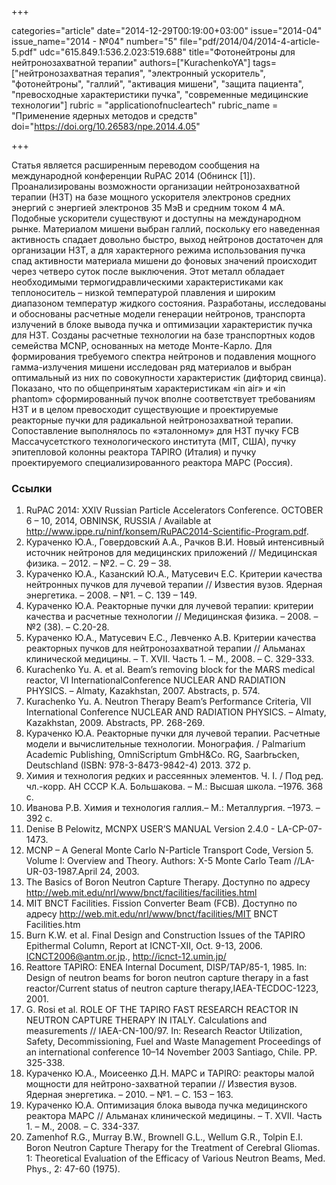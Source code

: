 +++

categories="article"
date="2014-12-29T00:19:00+03:00"
issue="2014-04"
issue_name="2014 - №04"
number="5"
file="pdf/2014/04/2014-4-article-5.pdf"
udc="615.849.1:536.2.023:519.688"
title="Фотонейтроны для нейтронозахватной терапии"
authors=["KurachenkoYA"]
tags=["нейтронозахватная терапия", "электронный ускоритель", "фотонейтроны", "галлий", "активация мишени", "защита пациента", "превосходные характеристики пучка", "современные медицинские технологии"]
rubric = "applicationofnucleartech"
rubric_name = "Применение ядерных методов и средств"
doi="https://doi.org/10.26583/npe.2014.4.05"

+++

Статья является расширенным переводом сообщения на международной конференции RuPAC 2014 (Обнинск [1]). Проанализированы возможности организации нейтронозахватной терапии (НЗТ) на базе мощного ускорителя электронов средних энергий с энергией электронов 35 МэВ и средним током 4 мА. Подобные ускорители существуют и доступны на международном рынке. Материалом мишени выбран галлий, поскольку его наведенная активность спадает довольно быстро, выход нейтронов достаточен для организации НЗТ, а для характерного режима использования пучка спад активности материала мишени до фоновых значений происходит через четверо суток после выключения. Этот металл обладает необходимыми термогидравлическими характеристиками как теплоноситель – низкой температурой плавления и широким диапазоном температур жидкого состояния. Разработаны, исследованы и обоснованы расчетные модели генерации нейтронов, транспорта излучений в блоке вывода пучка и оптимизации характеристик пучка для НЗТ. Созданы расчетные технологии на базе транспортных кодов семейства MCNP, основанных на методе Монте-Карло. Для формирования требуемого спектра нейтронов и подавления мощного гамма-излучения мишени исследован ряд материалов и выбран оптимальный из них по совокупности характеристик (дифторид свинца). Показано, что по общепринятым характеристикам «in air» и «in phantom» сформированный пучок вполне соответствует требованиям НЗТ и в целом превосходит существующие и проектируемые реакторные пучки для радикальной нейтронозахватной терапии. Сопоставление выполнялось по «эталонному» для НЗТ пучку FCB Массачусетсткого технологического института (MIT, США), пучку эпитепловой колонны реактора TAPIRO (Италия) и пучку проектируемого специализированного реактора МАРС (Россия).

### Ссылки

1. RuPAC 2014: XXIV Russian Particle Accelerators Conference. OCTOBER 6 – 10, 2014, OBNINSK, RUSSIA / Available at http://www.ippe.ru/ninf/konsem/RuPAC2014-Scientific-Program.pdf.
2. Кураченко Ю.А., Говердовский А.А., Рачков В.И. Новый интенсивный источник нейтронов для медицинских приложений // Медицинская физика. – 2012. – №2. – С. 29 – 38.
3. Кураченко Ю.А., Казанский Ю.А., Матусевич Е.С. Критерии качества нейтронных пучков для лучевой терапии // Известия вузов. Ядерная энергетика. – 2008. – №1. – С. 139 – 149.
4. Кураченко Ю.А. Реакторные пучки для лучевой терапии: критерии качества и расчетные технологии // Медицинская физика. – 2008. – №2 (38). – С.20-28.
5. Кураченко Ю.А., Матусевич Е.С., Левченко А.В. Критерии качества реакторных пучков для нейтронозахватной терапии // Альманах клинической медицины. – Т. XVII. Часть 1. – М., 2008. – С. 329-333.
6. Kurachenko Yu. A. et al. Beam’s removing block for the MARS medical reactor, VI InternationalConference NUCLEAR AND RADIATION PHYSICS. – Almaty, Kazakhstan, 2007. Abstracts, p. 574.
7. Kurachenko Yu. A. Neutron Therapy Beam’s Performance Criteria, VII International Conference NUCLEAR AND RADIATION PHYSICS. – Almaty, Kazakhstan, 2009. Abstracts, PP. 268-269.
8. Кураченко Ю.А. Реакторные пучки для лучевой терапии. Расчетные модели и вычислительные технологии. Монография. / Palmarium Academic Publishing, OmniScriptum GmbH&Co. RG, Saarbrьcken, Deutschland (ISBN: 978-3-8473-9842-4) 2013. 372 p.
9. Химия и технология редких и рассеянных элементов. Ч. I. / Под ред. чл.-корр. АН СССР К.А. Большакова. – М.: Высшая школа. –1976. 368 с.
10. Иванова Р.В. Химия и технология галлия.– М.: Металлургия. –1973. – 392 с.
11. Denise B Pelowitz, MCNPX USER’S MANUAL Version 2.4.0 - LA-CP-07-1473.
12. MCNP – A General Monte Carlo N-Particle Transport Code, Version 5. Volume I: Overview and Theory. Authors: X-5 Monte Carlo Team //LA-UR-03-1987.April 24, 2003.
13. The Basics of Boron Neutron Capture Therapy. Доступно по адресу http://web.mit.edu/nrl/www/bnct/facilities/facilities.html
14. MIT BNCT Facilities. Fission Converter Beam (FCB). Доступно по адресу http://web.mit.edu/nrl/www/bnct/facilities/MIT BNCT Facilities.htm
15. Burn K.W. et al. Final Design and Construction Issues of the TAPIRO Epithermal Column, Report at ICNCT-XII, Oct. 9-13, 2006. ICNCT2006@antm.or.jp., http://icnct-12.umin.jp/
16. Reattore TAPIRO: ENEA Internal Document, DISP/TAP/85-1, 1985. In: Design of neutron beams for boron neutron capture therapy in a fast reactor/Current status of neutron capture therapy,IAEA-TECDOC-1223, 2001.
17. G. Rosi et al. ROLE OF THE TAPIRO FAST RESEARCH REACTOR IN NEUTRON CAPTURE THERAPY IN ITALY. Calculations and measurements // IAEA-CN-100/97. In: Research Reactor Utilization, Safety, Decommissioning, Fuel and Waste Management Proceedings of an international conference 10–14 November 2003 Santiago, Chile. PP. 325-338.
18. Кураченко Ю.А., Моисеенко Д.Н. МАРС и TAPIRO: реакторы малой мощности для нейтроно-захватной терапии // Известия вузов. Ядерная энергетика. – 2010. – №1. – С. 153 – 163.
19. Кураченко Ю.А. Оптимизация блока вывода пучка медицинского реактора МАРС // Альманах клинической медицины. – Т. XVII. Часть 1. – М., 2008. – С. 334-337.
20. Zamenhof R.G., Murray B.W., Brownell G.L., Wellum G.R., Tolpin E.I. Boron Neutron Capture Therapy for the Treatment of Cerebral Gliomas. 1: Theoretical Evaluation of the Efficacy of Various Neutron Beams, Med. Phys., 2: 47-60 (1975).